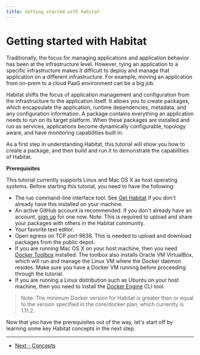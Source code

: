 ```yaml
---
title: Getting started with Habitat
---
```


# Getting started with Habitat
Traditionally, the focus for managing applications and application behavior has been at the infrastructure level. However, tying an application to a specific infrastructure makes it difficult to deploy and manage that application on a different infrastructure. For example, moving an application from on-prem to a cloud PaaS environment can be a big job.

Habitat shifts the focus of application management and configuration from the infrastructure to the application itself. It allows you to create packages, which encapsulate the application, runtime dependencies, metadata, and any configuration information. A package contains everything an application needs to run on its target platform. When these packages are installed and run as services, applications become dynamically configurable, topology aware, and have monitoring capabilities built in.

As a first step in understanding Habitat, this tutorial will show you how to create a package, and then build and run it to demonstrate the capabilities of Habitat.

**Prerequisites**

This tutorial currently supports Linux and Mac OS X as host operating systems. Before starting this tutorial, you need to have the following:

*   The `hab` command-line interface tool. See [Get Habitat](/docs/get-habitat) if you don't already have this installed on your machine.
*    An active GitHub account is recommended. If you don't already have an account, [sign up](https://github.com/) for one now. Note: This is required to upload and share your packages with others in the Habitat community.
*   Your favorite text editor.
*   Open egress on TCP port 9636. This is needed to upload and download packages from the public depot.
*   If you are running Mac OS X on your host machine, then you need [Docker Toolbox](https://www.docker.com/products/docker-toolbox) installed. The toolbox also installs Oracle VM VirtualBox, which will run and manage the Linux VM where the Docker daemon resides. Make sure you have a Docker VM running before proceeding through the tutorial.
*   If you are running a Linux distribution such as Ubuntu on your host machine, then you need to install the [Docker Engine](https://docs.docker.com/linux/) CLI tool.

  > Note: The minimum Docker version for Habitat is greater than or equal to the version specified in the core/docker plan, which currently is 1.11.2.

Now that you have the prerequisites out of the way, let's start off by learning some key Habitat concepts in the next step.

<hr>
<ul class="main-content--button-nav">
  <li><a href="/tutorials/getting-started-basic-concepts" class="button cta">Next - Concepts</a></li>
</ul>
